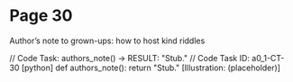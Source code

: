 # Page 30

Author’s note to grown-ups: how to host kind riddles

// Code Task: authors_note() → RESULT: "Stub."
// Code Task ID: a0_1-CT-30
[python]
def authors_note():
    return "Stub."
[Illustration: (placeholder)]
